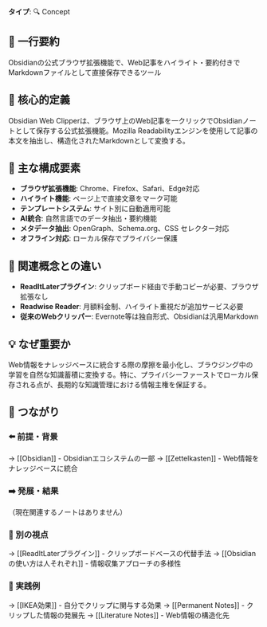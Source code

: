 **タイプ**: 🔍 Concept

## 📝 一行要約
Obsidianの公式ブラウザ拡張機能で、Web記事をハイライト・要約付きでMarkdownファイルとして直接保存できるツール

## 🎯 核心的定義
Obsidian Web Clipperは、ブラウザ上のWeb記事を一クリックでObsidianノートとして保存する公式拡張機能。Mozilla Readabilityエンジンを使用して記事の本文を抽出し、構造化されたMarkdownとして変換する。

## 🌟 主な構成要素
- **ブラウザ拡張機能**: Chrome、Firefox、Safari、Edge対応
- **ハイライト機能**: ページ上で直接文章をマーク可能
- **テンプレートシステム**: サイト別に自動適用可能
- **AI統合**: 自然言語でのデータ抽出・要約機能
- **メタデータ抽出**: OpenGraph、Schema.org、CSS セレクター対応
- **オフライン対応**: ローカル保存でプライバシー保護

## 🔄 関連概念との違い
- **ReadItLaterプラグイン**: クリップボード経由で手動コピーが必要、ブラウザ拡張なし
- **Readwise Reader**: 月額料金制、ハイライト重視だが追加サービス必要
- **従来のWebクリッパー**: Evernote等は独自形式、Obsidianは汎用Markdown

## 💡 なぜ重要か
Web情報をナレッジベースに統合する際の摩擦を最小化し、ブラウジング中の学習を自然な知識蓄積に変換する。特に、プライバシーファーストでローカル保存される点が、長期的な知識管理における情報主権を保証する。

## 🔗 つながり

### ⬅️ 前提・背景
→ [[Obsidian]] - Obsidianエコシステムの一部
→ [[Zettelkasten]] - Web情報をナレッジベースに統合

### ➡️ 発展・結果
（現在関連するノートはありません）

### 🔀 別の視点
→ [[ReadItLaterプラグイン]] - クリップボードベースの代替手法
→ [[Obsidianの使い方は人それぞれ]] - 情報収集アプローチの多様性

### 🎯 実践例
→ [[IKEA効果]] - 自分でクリップに関与する効果
→ [[Permanent Notes]] - クリップした情報の発展先
→ [[Literature Notes]] - Web情報の構造化先